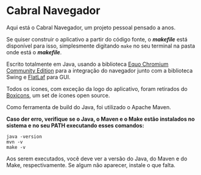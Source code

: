 # Cabral Navegador
Aqui está o Cabral Navegador, um projeto pessoal pensado a anos.

Se quiser construir o aplicativo a partir do código fonte, o ***makefile*** está disponível para isso, simplesmente digitando ```make``` no seu terminal na pasta onde está o ***makefile***.

Escrito totalmente em Java, usando a biblioteca [Equo Chromium Community Edition](https://github.com/equodev/chromium) para a integração do navegador junto com a biblioteca Swing e [FlatLaf](https://github.com/JFormDesigner/FlatLaf) para GUI.

Todos os ícones, com exceção da logo do aplicativo, foram retirados do [Boxicons](https://github.com/atisawd/boxicons), um set de ícones open source.

Como ferramenta de build do Java, foi utilizado o Apache Maven.

**Caso der erro, verifique se o Java, o Maven e o Make estão instalados no sistema e no seu PATH executando esses comandos:**

```java -version```<br>
```mvn -v``` <br>
```make -v```

Aos serem executados, você deve ver a versão do Java, do Maven e do Make, respectivamente. Se algum não aparecer, instale o que falta.